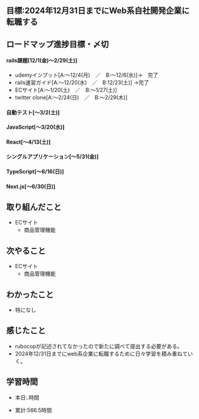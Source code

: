 ## 目標:2024年12月31日までにWeb系自社開発企業に転職する

## ロードマップ進捗目標・〆切
#### rails課題[12/1(金)～2/29(土)]
* udemyインプット[A:～12/4(月)　／　B:～12/6(水)]→　完了
* rails速習ガイド[A:～12/20(水)　／　B:12/23(土)]
→完了
* ECサイト[A:～1/20(土)　／　B:～1/27(土)]
* twitter clone[A:～2/24(日)　／　B:～2/29(木)]

#### 自動テスト[～3/2(土)]
#### JavaScript[～3/20(水)]
#### React[～4/13(土)]
#### シングルアプリケーション[～5/31(金)]
#### TypeScript[～6/16(日)]
#### Next.js[～6/30(日)]


## 取り組んだこと
- ECサイト
  - 商品管理機能


## 次やること
- ECサイト
  - 商品管理機能
  
## わかったこと
- 特になし
 
## 感じたこと
* rubocopが記述されてなかったので新たに調べて提出する必要がある。
* 2024年12/31日までにweb系企業に転職するために日々学習を積み重ねていく。


## 学習時間
- 本日:.時間

- 累計:566.5時間
